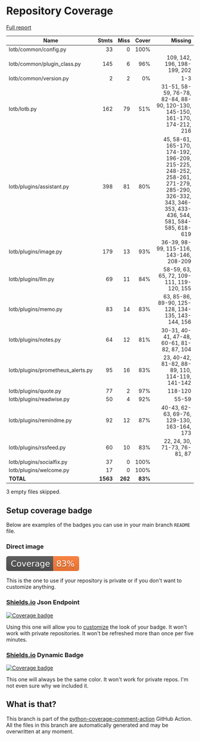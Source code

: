 # Repository Coverage

[Full report](https://htmlpreview.github.io/?https://github.com/brokenpip3/lotb/blob/python-coverage-comment-action-data/htmlcov/index.html)

| Name                               |    Stmts |     Miss |   Cover |   Missing |
|----------------------------------- | -------: | -------: | ------: | --------: |
| lotb/common/config.py              |       33 |        0 |    100% |           |
| lotb/common/plugin\_class.py       |      145 |        6 |     96% |109, 142, 196, 198-199, 202 |
| lotb/common/version.py             |        2 |        2 |      0% |       1-3 |
| lotb/lotb.py                       |      162 |       79 |     51% |31-51, 58-59, 76-78, 82-84, 88-90, 120-130, 145-150, 161-170, 174-212, 216 |
| lotb/plugins/assistant.py          |      398 |       81 |     80% |45, 58-61, 165-170, 174-192, 196-209, 215-225, 248-252, 258-261, 271-279, 285-290, 326-332, 343, 346-353, 433-436, 544, 581, 584-585, 618-619 |
| lotb/plugins/image.py              |      179 |       13 |     93% |36-39, 98-99, 115-116, 143-146, 208-209 |
| lotb/plugins/llm.py                |       69 |       11 |     84% |58-59, 63, 65, 72, 109-111, 119-120, 155 |
| lotb/plugins/memo.py               |       83 |       14 |     83% |63, 85-86, 89-90, 125-128, 134-135, 143-144, 156 |
| lotb/plugins/notes.py              |       64 |       12 |     81% |30-31, 40-41, 47-48, 60-61, 81-82, 87, 104 |
| lotb/plugins/prometheus\_alerts.py |       95 |       16 |     83% |23, 40-42, 81-82, 88-89, 110, 114-119, 141-142 |
| lotb/plugins/quote.py              |       77 |        2 |     97% |   118-120 |
| lotb/plugins/readwise.py           |       50 |        4 |     92% |     55-59 |
| lotb/plugins/remindme.py           |       92 |       12 |     87% |40-43, 62-63, 69-76, 129-130, 163-164, 173 |
| lotb/plugins/rssfeed.py            |       60 |       10 |     83% |22, 24, 30, 71-73, 76-81, 87 |
| lotb/plugins/socialfix.py          |       37 |        0 |    100% |           |
| lotb/plugins/welcome.py            |       17 |        0 |    100% |           |
|                          **TOTAL** | **1563** |  **262** | **83%** |           |

3 empty files skipped.


## Setup coverage badge

Below are examples of the badges you can use in your main branch `README` file.

### Direct image

[![Coverage badge](https://raw.githubusercontent.com/brokenpip3/lotb/python-coverage-comment-action-data/badge.svg)](https://htmlpreview.github.io/?https://github.com/brokenpip3/lotb/blob/python-coverage-comment-action-data/htmlcov/index.html)

This is the one to use if your repository is private or if you don't want to customize anything.

### [Shields.io](https://shields.io) Json Endpoint

[![Coverage badge](https://img.shields.io/endpoint?url=https://raw.githubusercontent.com/brokenpip3/lotb/python-coverage-comment-action-data/endpoint.json)](https://htmlpreview.github.io/?https://github.com/brokenpip3/lotb/blob/python-coverage-comment-action-data/htmlcov/index.html)

Using this one will allow you to [customize](https://shields.io/endpoint) the look of your badge.
It won't work with private repositories. It won't be refreshed more than once per five minutes.

### [Shields.io](https://shields.io) Dynamic Badge

[![Coverage badge](https://img.shields.io/badge/dynamic/json?color=brightgreen&label=coverage&query=%24.message&url=https%3A%2F%2Fraw.githubusercontent.com%2Fbrokenpip3%2Flotb%2Fpython-coverage-comment-action-data%2Fendpoint.json)](https://htmlpreview.github.io/?https://github.com/brokenpip3/lotb/blob/python-coverage-comment-action-data/htmlcov/index.html)

This one will always be the same color. It won't work for private repos. I'm not even sure why we included it.

## What is that?

This branch is part of the
[python-coverage-comment-action](https://github.com/marketplace/actions/python-coverage-comment)
GitHub Action. All the files in this branch are automatically generated and may be
overwritten at any moment.